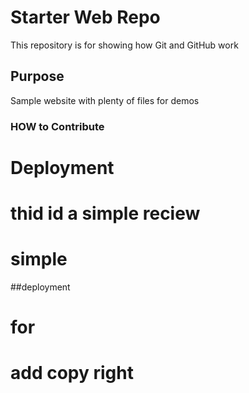 # Starter Web Repo

This repository is for showing how Git and GitHub work

## Purpose

Sample website with plenty of files for demos
### HOW to Contribute
# Deployment
# thid id a simple reciew
# simple
##deployment
# for
# add copy right